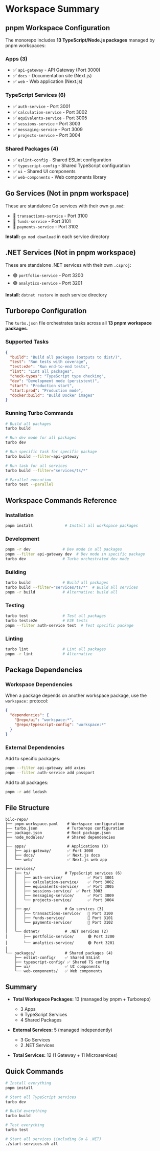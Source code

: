 # Workspace Summary

## pnpm Workspace Configuration

The monorepo includes **13 TypeScript/Node.js packages** managed by pnpm workspaces:

### Apps (3)
- ✅ `api-gateway` - API Gateway (Port 3000)
- ✅ `docs` - Documentation site (Next.js)
- ✅ `web` - Web application (Next.js)

### TypeScript Services (6)
- ✅ `auth-service` - Port 3001
- ✅ `calculation-service` - Port 3002
- ✅ `equivalents-service` - Port 3005
- ✅ `sessions-service` - Port 3003
- ✅ `messaging-service` - Port 3009
- ✅ `projects-service` - Port 3004

### Shared Packages (4)
- ✅ `eslint-config` - Shared ESLint configuration
- ✅ `typescript-config` - Shared TypeScript configuration
- ✅ `ui` - Shared UI components
- ✅ `web-components` - Web components library

## Go Services (Not in pnpm workspace)

These are standalone Go services with their own `go.mod`:

- 🔵 `transactions-service` - Port 3100
- 🔵 `funds-service` - Port 3101
- 🔵 `payments-service` - Port 3102

**Install:** `go mod download` in each service directory

## .NET Services (Not in pnpm workspace)

These are standalone .NET services with their own `.csproj`:

- 🟣 `portfolio-service` - Port 3200
- 🟣 `analytics-service` - Port 3201

**Install:** `dotnet restore` in each service directory

## Turborepo Configuration

The `turbo.json` file orchestrates tasks across all **13 pnpm workspace packages**.

### Supported Tasks

```json
{
  "build": "Build all packages (outputs to dist/)",
  "test": "Run tests with coverage",
  "test:e2e": "Run end-to-end tests",
  "lint": "Lint all packages",
  "check-types": "TypeScript type checking",
  "dev": "Development mode (persistent)",
  "start": "Production start",
  "start:prod": "Production mode",
  "docker:build": "Build Docker images"
}
```

### Running Turbo Commands

```bash
# Build all packages
turbo build

# Run dev mode for all packages
turbo dev

# Run specific task for specific package
turbo build --filter=api-gateway

# Run task for all services
turbo build --filter="services/ts/*"

# Parallel execution
turbo test --parallel
```

## Workspace Commands Reference

### Installation
```bash
pnpm install              # Install all workspace packages
```

### Development
```bash
pnpm -r dev              # Dev mode in all packages
pnpm --filter api-gateway dev  # Dev mode in specific package
turbo dev                # Turbo orchestrated dev mode
```

### Building
```bash
turbo build              # Build all packages
turbo build --filter="services/ts/*"  # Build all services
pnpm -r build            # Alternative: build all
```

### Testing
```bash
turbo test               # Test all packages
turbo test:e2e           # E2E tests
pnpm --filter auth-service test  # Test specific package
```

### Linting
```bash
turbo lint               # Lint all packages
pnpm -r lint             # Alternative
```

## Package Dependencies

### Workspace Dependencies
When a package depends on another workspace package, use the `workspace:` protocol:

```json
{
  "dependencies": {
    "@repo/ui": "workspace:*",
    "@repo/typescript-config": "workspace:*"
  }
}
```

### External Dependencies
Add to specific packages:

```bash
pnpm --filter api-gateway add axios
pnpm --filter auth-service add passport
```

Add to all packages:

```bash
pnpm -r add lodash
```

## File Structure

```
bilo-repo/
├── pnpm-workspace.yaml    # Workspace configuration
├── turbo.json             # Turborepo configuration
├── package.json           # Root package.json
├── node_modules/          # Shared dependencies
│
├── apps/                  # Applications (3)
│   ├── api-gateway/       ✅ Port 3000
│   ├── docs/              ✅ Next.js docs
│   └── web/               ✅ Next.js web app
│
├── services/
│   ├── ts/               # TypeScript services (6)
│   │   ├── auth-service/           ✅ Port 3001
│   │   ├── calculation-service/    ✅ Port 3002
│   │   ├── equivalents-service/    ✅ Port 3005
│   │   ├── sessions-service/  ✅ Port 3003
│   │   ├── messaging-service/      ✅ Port 3009
│   │   └── projects-service/       ✅ Port 3004
│   │
│   ├── go/               # Go services (3)
│   │   ├── transactions-service/   🔵 Port 3100
│   │   ├── funds-service/          🔵 Port 3101
│   │   └── payments-service/       🔵 Port 3102
│   │
│   └── dotnet/           # .NET services (2)
│       ├── portfolio-service/      🟣 Port 3200
│       └── analytics-service/      🟣 Port 3201
│
└── packages/             # Shared packages (4)
    ├── eslint-config/    ✅ Shared ESLint
    ├── typescript-config/ ✅ Shared TS config
    ├── ui/               ✅ UI components
    └── web-components/   ✅ Web components
```

## Summary

- **Total Workspace Packages:** 13 (managed by pnpm + Turborepo)
  - 3 Apps
  - 6 TypeScript Services
  - 4 Shared Packages

- **External Services:** 5 (managed independently)
  - 3 Go Services
  - 2 .NET Services

- **Total Services:** 12 (1 Gateway + 11 Microservices)

## Quick Commands

```bash
# Install everything
pnpm install

# Start all TypeScript services
turbo dev

# Build everything
turbo build

# Test everything
turbo test

# Start all services (including Go & .NET)
./start-services.sh all
```

